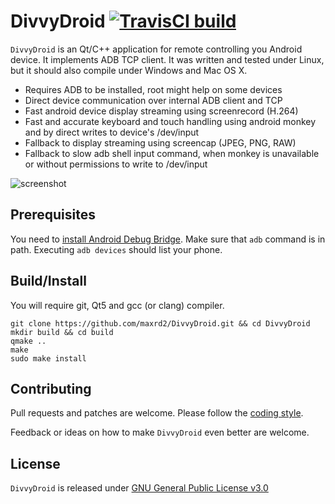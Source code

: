 # DivvyDroid [![TravisCI build](https://travis-ci.org/maxrd2/DivvyDroid.svg?branch=master)](https://travis-ci.org/maxrd2/DivvyDroid)

`DivvyDroid` is an Qt/C++ application for remote controlling you Android device. It implements ADB TCP client. It was written and tested under Linux, but it should also compile under Windows and Mac OS X.

- Requires ADB to be installed, root might help on some devices
- Direct device communication over internal ADB client and TCP
- Fast android device display streaming using screenrecord (H.264)
- Fast and accurate keyboard and touch handling using android monkey and by direct writes to device's /dev/input
- Fallback to display streaming using screencap (JPEG, PNG, RAW)
- Fallback to slow adb shell input command, when monkey is unavailable or without permissions to write to /dev/input

![screenshot](https://user-images.githubusercontent.com/1187381/57383580-5a513e00-71af-11e9-864b-68f31cb5e7b1.png)

## Prerequisites

You need to [install Android Debug Bridge](https://www.xda-developers.com/install-adb-windows-macos-linux/).
Make sure that `adb` command is in path. Executing `adb devices` should list your phone.

## Build/Install

You will require git, Qt5 and gcc (or clang) compiler.
```shell
git clone https://github.com/maxrd2/DivvyDroid.git && cd DivvyDroid
mkdir build && cd build
qmake ..
make
sudo make install
```

## Contributing

Pull requests and patches are welcome. Please follow the [coding style](README.CodingStyle.md).

Feedback or ideas on how to make `DivvyDroid` even better are welcome.

## License

`DivvyDroid` is released under [GNU General Public License v3.0](LICENSE)
